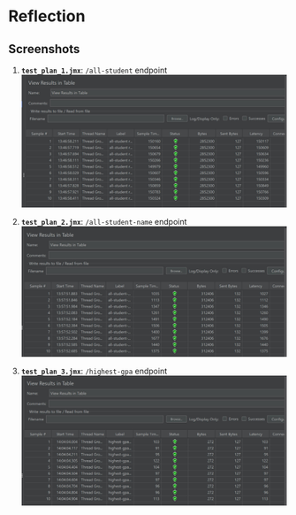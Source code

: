 # Reflection

## Screenshots

1. **`test_plan_1.jmx`**: `/all-student` endpoint
![Test Plan 1](./readme/1.jpg)

2. **`test_plan_2.jmx`**: `/all-student-name` endpoint
![Test Plan 2](./readme/2.jpg)

3. **`test_plan_3.jmx`**: `/highest-gpa` endpoint
![Test Plan 3](./readme/3.jpg)

